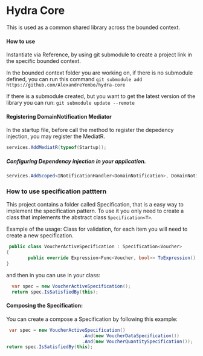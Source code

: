# Hydra Core

This is used as a common shared library across the bounded context.


#### How to use
Instantiate via Reference, by using git submodule to create a project link in the specific bounded context.

In the bounded context folder you are working on, if there is no submodule defined, you can run this command
```git submodule add https://github.com/AlexandreYembo/hydra-core```

If there is a submodule created, but you want to get the latest version of the library you can run:
```git submodule update --remote```


#### Registering DomainNotification Mediator
In the startup file, before call the method to register the depedency injection, you may register the MediatR.

```c#
services.AddMediatR(typeof(Startup));
```

##### Configuring Dependency injection in your application.
```c# 
services.AddScoped<INotificationHandler<DomainNotification>, DomainNotificationHandler>();
```
### How to use specification patttern
This project contains a folder called Specification, that is a easy way to implement the specification pattern. To use it you only need to create a class that implements the abstract class ```Specification<T>```.

Example of the usage: Class for validation, for each item you will need to create a new specification.
```c#
 public class VoucherActiveSpecification : Specification<Voucher>
{
        public override Expression<Func<Voucher, bool>> ToExpression() => voucher => voucher.Active == true;
}
```

and then in you can use in your class:
```c#
  var spec = new VoucherActiveSpecification();
  return spec.IsSatisfiedBy(this);
```

#### Composing the Specification:
You can create a compose a Specification by following this example:
```c#
 var spec = new VoucherActiveSpecification()
                            .And(new VoucherDataSpecification())
                            .And(new VoucherQuantitySpecification());
return spec.IsSatisfiedBy(this);                      
```
